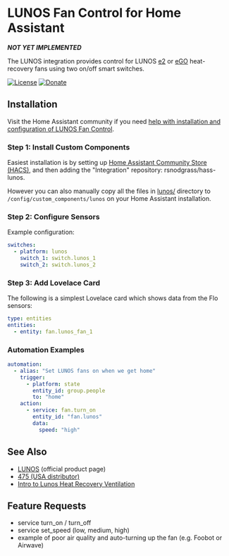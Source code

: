 # LUNOS Fan Control for Home Assistant

***NOT YET IMPLEMENTED***

The LUNOS integration provides control for LUNOS [e2](https://foursevenfive.com/lunos-e/) or [eGO](https://foursevenfive.com/lunos-ego/) heat-recovery fans using two on/off smart switches.

[![License](https://img.shields.io/badge/License-Apache%202.0-blue.svg)](https://opensource.org/licenses/Apache-2.0)
[![Donate](https://img.shields.io/badge/Donate-PayPal-green.svg)](https://www.paypal.com/cgi-bin/webscr?cmd=_donations&business=WREP29UDAMB6G)

## Installation

Visit the Home Assistant community if you need [help with installation and configuration of LUNOS Fan Control]().

### Step 1: Install Custom Components

Easiest installation is by setting up [Home Assistant Community Store (HACS)](https://github.com/custom-components/hacs), and then adding the "Integration" repository: rsnodgrass/hass-lunos.

However you can also manually copy all the files in [lunos/](https://github.com/rsnodgrass/hass-lunos/custom_components/lunos) directory to `/config/custom_components/lunos` on your Home Assistant installation.

### Step 2: Configure Sensors

Example configuration:

```yaml
switches:
  - platform: lunos
    switch_1: switch.lunos_1
    switch_2: switch.lunos_2
```

### Step 3: Add Lovelace Card

The following is a simplest Lovelace card which shows data from the Flo sensors:

```yaml
type: entities
entities:
  - entity: fan.lunos_fan_1
```

### Automation Examples

```yaml
automation:
  - alias: "Set LUNOS fans on when we get home"
    trigger:
      - platform: state
        entity_id: group.people
        to: "home"
    action:
      - service: fan.turn_on
        entity_id: "fan.lunos"
        data:
          speed: "high"
```

## See Also

* [LUNOS](https://www.lunos.de/en/) (official product page)
* [475 (USA distributor)](https://foursevenfive.com/lunos-e/)
* [Intro to Lunos Heat Recovery Ventilation](https://foursevenfive.com/blog/introduction-to-lunos-e-heat-recovery-ventilation/)

## Feature Requests

* service turn_on / turn_off
* service set_speed (low, medium, high)
* example of poor air quality and auto-turning up the fan (e.g. Foobot or Airwave)
